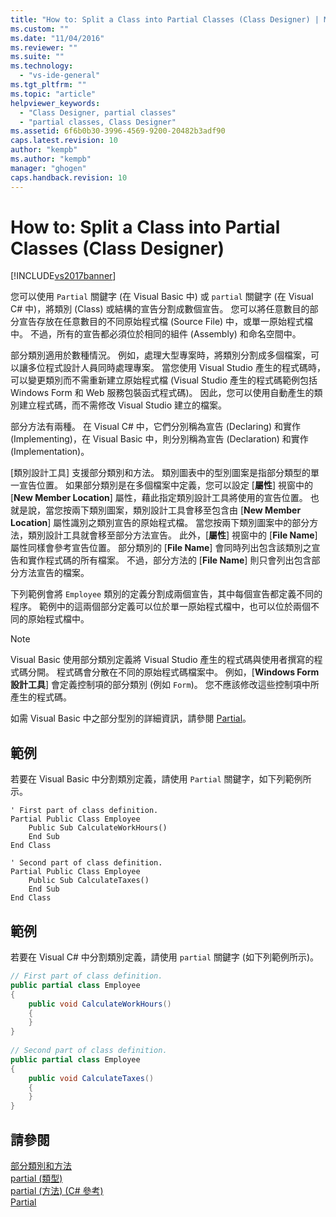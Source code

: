 ```yaml
---
title: "How to: Split a Class into Partial Classes (Class Designer) | Microsoft Docs"
ms.custom: ""
ms.date: "11/04/2016"
ms.reviewer: ""
ms.suite: ""
ms.technology: 
  - "vs-ide-general"
ms.tgt_pltfrm: ""
ms.topic: "article"
helpviewer_keywords: 
  - "Class Designer, partial classes"
  - "partial classes, Class Designer"
ms.assetid: 6f6b0b30-3996-4569-9200-20482b3adf90
caps.latest.revision: 10
author: "kempb"
ms.author: "kempb"
manager: "ghogen"
caps.handback.revision: 10
---
```

# How to: Split a Class into Partial Classes (Class Designer)
[!INCLUDE[vs2017banner](../code-quality/includes/vs2017banner.md)]

您可以使用 `Partial` 關鍵字 \(在 Visual Basic 中\) 或 `partial` 關鍵字 \(在 Visual C\# 中\)，將類別 \(Class\) 或結構的宣告分割成數個宣告。  您可以將任意數目的部分宣告存放在任意數目的不同原始程式檔 \(Source File\) 中，或單一原始程式檔中。  不過，所有的宣告都必須位於相同的組件 \(Assembly\) 和命名空間中。  
  
 部分類別適用於數種情況。  例如，處理大型專案時，將類別分割成多個檔案，可以讓多位程式設計人員同時處理專案。  當您使用 Visual Studio 產生的程式碼時，可以變更類別而不需重新建立原始程式檔   \(Visual Studio 產生的程式碼範例包括 Windows Form 和 Web 服務包裝函式程式碼\)。 因此，您可以使用自動產生的類別建立程式碼，而不需修改 Visual Studio 建立的檔案。  
  
 部分方法有兩種。  在 Visual C\# 中，它們分別稱為宣告 \(Declaring\) 和實作 \(Implementing\)，在 Visual Basic 中，則分別稱為宣告 \(Declaration\) 和實作 \(Implementation\)。  
  
 \[類別設計工具\] 支援部分類別和方法。  類別圖表中的型別圖案是指部分類型的單一宣告位置。  如果部分類別是在多個檔案中定義，您可以設定 \[**屬性**\] 視窗中的 \[**New Member Location**\] 屬性，藉此指定類別設計工具將使用的宣告位置。  也就是說，當您按兩下類別圖案，類別設計工具會移至包含由 \[**New Member Location**\] 屬性識別之類別宣告的原始程式檔。  當您按兩下類別圖案中的部分方法，類別設計工具就會移至部分方法宣告。  此外，\[**屬性**\] 視窗中的 \[**File Name**\] 屬性同樣會參考宣告位置。  部分類別的 \[**File Name**\] 會同時列出包含該類別之宣告和實作程式碼的所有檔案。  不過，部分方法的 \[**File Name**\] 則只會列出包含部分方法宣告的檔案。  
  
 下列範例會將 `Employee` 類別的定義分割成兩個宣告，其中每個宣告都定義不同的程序。  範例中的這兩個部分定義可以位於單一原始程式檔中，也可以位於兩個不同的原始程式檔中。  
  
> [!NOTE]
>  Visual Basic 使用部分類別定義將 Visual Studio 產生的程式碼與使用者撰寫的程式碼分開。  程式碼會分散在不同的原始程式碼檔案中。  例如，\[**Windows Form 設計工具**\] 會定義控制項的部分類別 \(例如 `Form`\)。  您不應該修改這些控制項中所產生的程式碼。  
  
 如需 Visual Basic 中之部分型別的詳細資訊，請參閱 [Partial](/dotnet/visual-basic/language-reference/modifiers/partial)。  
  
## 範例  
 若要在 Visual Basic 中分割類別定義，請使用 `Partial` 關鍵字，如下列範例所示。  
  
```vb#  
' First part of class definition.  
Partial Public Class Employee  
    Public Sub CalculateWorkHours()  
    End Sub  
End Class  
  
' Second part of class definition.  
Partial Public Class Employee  
    Public Sub CalculateTaxes()  
    End Sub  
End Class  
```  
  
## 範例  
 若要在 Visual C\# 中分割類別定義，請使用 `partial` 關鍵字 \(如下列範例所示\)。  
  
```c#  
// First part of class definition.  
public partial class Employee  
{  
    public void CalculateWorkHours()  
    {  
    }  
}  
  
// Second part of class definition.  
public partial class Employee  
{  
    public void CalculateTaxes()  
    {  
    }  
}  
```  
  
## 請參閱  
 [部分類別和方法](/dotnet/csharp/programming-guide/classes-and-structs/partial-classes-and-methods)   
 [partial \(類型\)](/dotnet/csharp/language-reference/keywords/partial-type)   
 [partial \(方法\) \(C\# 參考\)](/dotnet/csharp/language-reference/keywords/partial-method)   
 [Partial](/dotnet/visual-basic/language-reference/modifiers/partial)